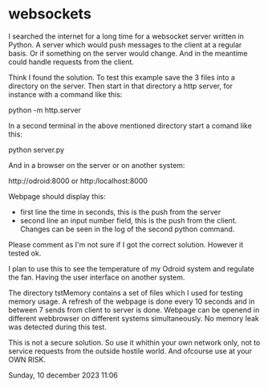 # websockets

I searched the internet for a long time for a websocket server written in Python. A server which would push messages to the client at a regular basis. Or if something on the server would change. And in the meantime could handle requests from the client.

Think I found the solution. To test this example save the 3 files into a directory on the server. Then start in that directory a http server, for instance with a command like this:

python -m http.server

In a second terminal in the above mentioned directory start a comand like this:

python server.py

And in a browser on the server or on another system:

http://odroid:8000 or http:/localhost:8000

Webpage should display this:

- first line the time in seconds, this is the push from the server
- second line an input number field, this is the push from the client. Changes can be seen in the log of the second python command.

Please comment as I'm not sure if I got the correct solution. However it tested ok.

I plan to use this to see the temperature of my Odroid system and regulate the fan. Having the user interface on another system.

The directory tstMemory contains a set of files which I used for testing memory usage. A refresh of the webpage is done every 10 seconds and in between 7 sends from client to server is done. Webpage can be openend in different webbrowser on different systems simultaneously. No memory leak was detected during this test.

This is not a secure solution. So use it whithin your own network only, not to service requests from the outside hostile world. And ofcourse use at your OWN RISK.

Sunday, 10 december 2023 11:06
